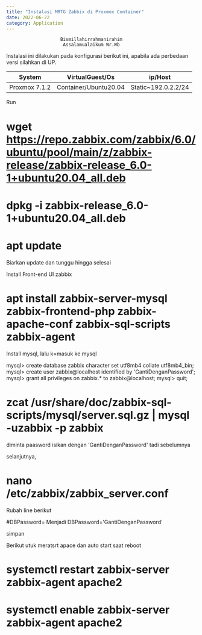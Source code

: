 ```yaml
---
title: "Instalasi MRTG Zabbix di Proxmox Container"
date: 2022-06-22
category: Application
---
```

						Bismillahirrahmanirahim
						 Assalamualaikum Wr.Wb

Instalasi ini dilakukan pada konfigurasi berikut ini, apabila ada perbedaan versi silahkan di UP.


| System        |   VirtualGuest/Os     | ip/Host     |
| ------------- | --------------------- |------------- |
| Proxmox 7.1.2 |Container/Ubuntu20.04  | Static~192.0.2.2/24|

Run 

# wget https://repo.zabbix.com/zabbix/6.0/ubuntu/pool/main/z/zabbix-release/zabbix-release_6.0-1+ubuntu20.04_all.deb

# dpkg -i zabbix-release_6.0-1+ubuntu20.04_all.deb

# apt update

Biarkan update dan tunggu hingga selesai

Install Front-end UI zabbix

# apt install zabbix-server-mysql zabbix-frontend-php zabbix-apache-conf zabbix-sql-scripts zabbix-agent

Install mysql, lalu k=masuk ke mysql

mysql> create database zabbix character set utf8mb4 collate utf8mb4_bin;
mysql> create user zabbix@localhost identified by 'GantiDenganPassword';
mysql> grant all privileges on zabbix.* to zabbix@localhost;
mysql> quit;

# zcat /usr/share/doc/zabbix-sql-scripts/mysql/server.sql.gz | mysql -uzabbix -p zabbix

diminta paasword isikan dengan 'GantiDenganPassword' tadi sebelumnya

selanjutnya,

# nano /etc/zabbix/zabbix_server.conf

Rubah line berikut

#DBPassword=
Menjadi
DBPassword='GantiDenganPassword'

simpan

Berikut utuk meratsrt apace dan auto start saat reboot 

# systemctl restart zabbix-server zabbix-agent apache2
# systemctl enable zabbix-server zabbix-agent apache2
